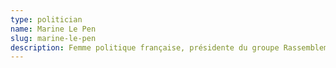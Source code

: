 ```yaml
---
type: politician
name: Marine Le Pen
slug: marine-le-pen
description: Femme politique française, présidente du groupe Rassemblement National (RN) à l'Assemblée nationale et ancienne présidente du parti. Députée et figure de la droite nationaliste française.
--- 
```

